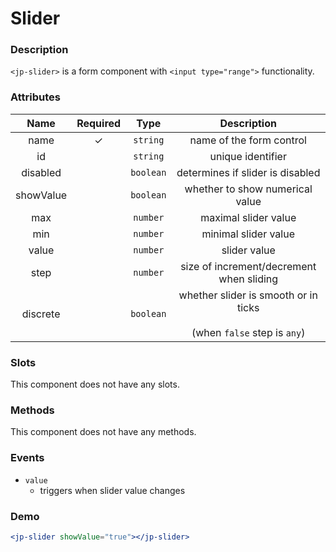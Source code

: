 # Slider

### Description

`<jp-slider>` is a form component with `<input type="range">` functionality.

### Attributes

| **Name** | **Required** | **Type** | **Description** |
| :----: | :----: | :----: | :---: |
| name | ✓ | `string` |  name of the form control |
| id | | `string`| unique identifier |
| disabled | | `boolean` | determines if slider is disabled |
| showValue | | `boolean` | whether to show numerical value |
| max | | `number` | maximal slider value |
| min | | `number` | minimal slider value |
| value | | `number` | slider value |
| step | | `number` | size of increment/decrement when sliding |
| discrete | | `boolean` | whether slider is smooth or in ticks <br></br> (when `false` step is `any`) |


### Slots

This component does not have any slots.

### Methods

This component does not have any methods.

### Events

- `value` 
  - triggers when slider value changes

### Demo

```jsx live
<jp-slider showValue="true"></jp-slider>
```
